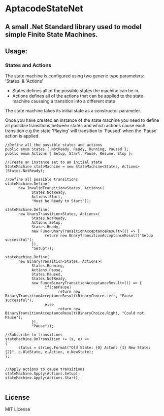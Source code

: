 # AptacodeStateNet

## A small .Net Standard library used to model simple Finite State Machines.

## Usage: 

### States and Actions

The state machine is configured using two generic type parameters: 'States' & 'Actions' 
- States defines all of the possible states the machine can be in.
- Actions defines all of the actions that can be applied to the state machine causeing a transition into a different state

The state machine takes its initial state as a constructor parameter.

Once you have created an instance of the state machine you need to define all possible transitions between states and
which actions cause each transition e.g the state 'Playing' will transition to 'Paused' when the 'Pause' action is applied.


```
//Define all the possible states and actions
public enum States { NotReady, Ready, Running, Paused };
public enum Actions { Setup, Start, Pause, Resume, Stop };

//Create an instance set to an initial state
StateMachine stateMachine = new StateMachine<States, Actions>(States.NotReady);

//Define all possible transitions
stateMachine.Define(
      new InvalidTransition<States, Actions>(
            States.NotReady, 
            Actions.Start, 
            "Must be Ready to Start"));

stateMachine.Define(
      new UnaryTransition<States, Actions>(
            States.NotReady, 
            Actions.Setup, 
            States.Ready,
            new Func<UnaryTransitionAcceptanceResult>(() => {
                  return new UnaryTransitionAcceptanceResult("Setup successful");
            }),
            "Setup"));

stateMachine.Define(
      new BinaryTransition<States, Actions>(
            States.Running, 
            Actions.Pause, 
            States.Paused, 
            States.NotReady, 
            new Func<BinaryTransitionAcceptanceResult>(() => {
                  if(canPause)
                        return new BinaryTransitionAcceptanceResult(BinaryChoice.Left, "Pause successful");
                  else
                        return new BinaryTransitionAcceptanceResult(BinaryChoice.Right, "Could not Pause");
            }),
            "Pause"));
            
//Subscribe to transitions
stateMachine.OnTransition += (s, e) => 
{ 
      status = string.Format("Old State: {0} Acton: {1} New State: {2}", e.OldState, e.Action, e.NewState);
};


//Apply actions to cause transitions
stateMachine.Apply(Actions.Setup);
stateMachine.Apply(Actions.Start);


```
## License
MIT License
